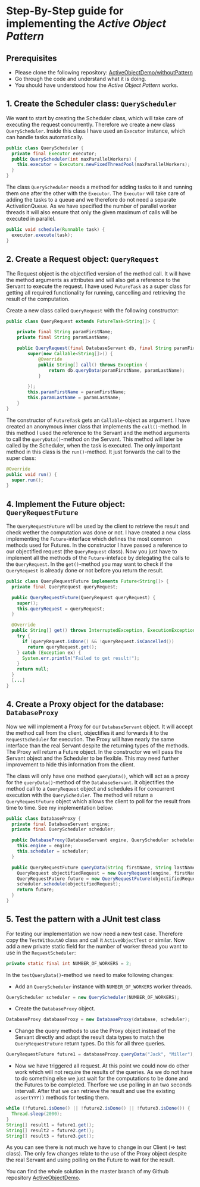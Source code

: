 # Step-By-Step guide for implementing the *Active Object Pattern*

## Prerequisites

- Please clone the following repository: [ActiveObjectDemo/withoutPattern](https://github.com/CodeLionX/ActiveObjectDemo/tree/withoutPattern)
- Go through the code and understand what it is doing.
- You should have understood how the *Active Object Pattern* works.


## 1. Create the Scheduler class: `QueryScheduler`
We want to start by creating the Scheduler class, which will take care of executing the request concurrently. Therefore we create a new class `QueryScheduler`. Inside this class I have used an `Executor` instance, which can handle tasks automatically.
``` java
public class QueryScheduler {
  private final Executor executor;
  public QueryScheduler(int maxParallelWorkers) {
    this.executor = Executors.newFixedThreadPool(maxParallelWorkers);
  }
}
```
The class `QueryScheduler` needs a method for adding tasks to it and running them one after the other with the `Executor`. The `Executor` will take care of adding the tasks to a queue and we therefore do not need a separate ActivationQueue. As we have specified the number of parallel worker threads it will also ensure that only the given maximum of calls will be executed in parallel.
``` java
public void schedule(Runnable task) {
  executor.execute(task);
}
```

## 2. Create a Request object: `QueryRequest`
The Request object is the objectified version of the method call. It will have the method arguments as attributes and will also get a reference to the Servant to execute the request. I have used `FutureTask` as a super class for getting all required functionality for running, cancelling and retrieving the result of the computation.

Create a new class called `QueryRequest` with the following constructor:
``` java
public class QueryRequest extends FutureTask<String[]> {

    private final String paramFirstName;
    private final String paramLastName;

    public QueryRequest(final DatabaseServant db, final String paramFirstName, final String paramLastName) {
        super(new Callable<String[]>() {
            @Override
            public String[] call() throws Exception {
                return db.queryData(paramFirstName, paramLastName);
            }

        });
        this.paramFirstName = paramFirstName;
        this.paramLastName = paramLastName;
    }
}
```
The constructor of `FutureTask` gets an `Callable`-object as argument. I have created an anonymous inner class that implements the `call()`-method. In this method I used the reference to the Servant and the method arguments to call the `queryData()`-method on the Servant. This method will later be called by the Scheduler, when the task is executed. The only important method in this class is the `run()`-method. It just forwards the call to the super class:
``` java
@Override
public void run() {
  super.run();
}
```

## 4. Implement the Future object: `QueryRequestFuture`
The `QueryRequestFuture` will be used by the client to retrieve the result and check wether the computation was done or not. I have created a new class implementing the `Future`-interface which defines the most common methods used for Futures. In the constructor I have passed a reference to our objectified request (the `QueryRequest` class). Now you just have to implement all the methods of the `Future`-inteface by delegating the calls to the `QueryRequest`. In the `get()`-method you may want to check if the `QueryRequest` is already done or not before you return the result.
``` java
public class QueryRequestFuture implements Future<String[]> {
  private final QueryRequest queryRequest;

  public QueryRequestFuture(QueryRequest queryRequest) {
  	super();
    this.queryRequest = queryRequest;
  }

  @Override
  public String[] get() throws InterruptedException, ExecutionException {
    try {
      if (queryRequest.isDone() && !queryRequest.isCancelled())
        return queryRequest.get();
    } catch (Exception ex) {
      System.err.println("Failed to get result!");
    }
    return null;
  }
  [...]
}
```

## 4. Create a Proxy object for the database: `DatabaseProxy`
Now we will implement a Proxy for our `DatabaseServant` object. It will accept the method call from the client, objectifies it and forwards it to the `RequestScheduler` for execution. The Proxy will have nearly the same interface than the real Servant despite the returning types of the methods. The Proxy will return a Future object. In the constructor we will pass the Servant object and the Scheduler to be flexible. This may need further improvement to hide this information from the client.

The class will only have one method `queryData()`, which will act as a proxy for the `queryData()`-method of the `DatabaseServant`. It objectifies the method call to a `QueryRequest` object and schedules it for concurrent execution with the `QueryScheduler`. The method will return a `QueryRequestFuture` object which allows the client to poll for the result from time to time. See my implementation below:
``` java
public class DatabaseProxy {
  private final DatabaseServant engine;
  private final QueryScheduler scheduler;

  public DatabaseProxy(DatabaseServant engine, QueryScheduler scheduler) {
    this.engine = engine;
    this.scheduler = scheduler;
  }

  public QueryRequestFuture queryData(String firstName, String lastName) {
    QueryRequest objectifiedRequest = new QueryRequest(engine, firstName, lastName);
    QueryRequestFuture future = new QueryRequestFuture(objectifiedRequest);
    scheduler.schedule(objectifiedRequest);
    return future;
  }
}
```

## 5. Test the pattern with a JUnit test class
For testing our implementation we now need a new test case. Therefore copy the `TestWithoutAO` class and call it `ActiveObjectTest` or similar. Now add a new private static field for the number of worker thread you want to use in the `RequestScheduler`:
``` java
private static final int NUMBER_OF_WORKERS = 2;
```
In the `testQueryData()`-method we need to make following changes:
- Add an `QueryScheduler` instance with `NUMBER_OF_WORKERS` worker threads.
``` java
QueryScheduler scheduler = new QueryScheduler(NUMBER_OF_WORKERS);
```
- Create the `DatabaseProxy` object.
``` java
DatabaseProxy databaseProxy = new DatabaseProxy(database, scheduler);
```
- Change the query methods to use the Proxy object instead of the Servant directly and adapt the result data types to match the `QueryRequestFuture` return types. Do this for all three queries.
``` java
QueryRequestFuture future1 = databaseProxy.queryData("Jack", "Miller");
```
- Now we have triggered all request. At this point we could now do other work which will not require the results of the queries. As we do not have to do something else we just wait for the computations to be done and the Futures to be completed. Therfore we use polling in an two seconds intervall. After that we can retrieve the result and use the existing `assertYYY()` methods for testing them.
``` java
while (!future1.isDone() || !future2.isDone() || !future3.isDone()) {
  Thread.sleep(2000);
}
String[] result1 = future1.get();
String[] result2 = future2.get();
String[] result3 = future3.get();
```

As you can see there is not much we have to change in our Client (=> test class). The only few changes relate to the use of the Proxy object despite the real Servant and using polling on the Future to wait for the result.

You can find the whole solution in the master branch of my Github repository [ActiveObjectDemo](https://github.com/CodeLionX/ActiveObjectDemo).
